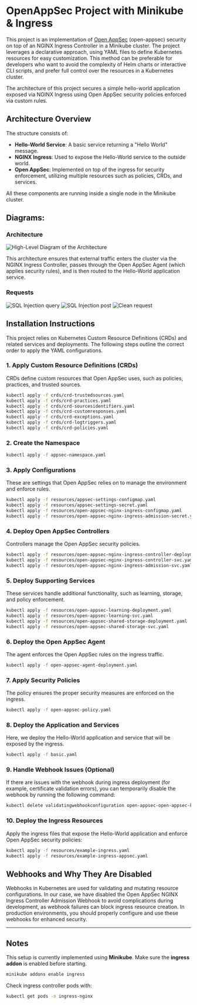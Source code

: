 
# OpenAppSec Project with Minikube & Ingress

This project is an implementation of [Open AppSec](https://docs.openappsec.io/getting-started/start-with-kubernetes/install-using-interactive-cli-tool-ingress-nginx) (open-appsec) security on top of an NGINX Ingress Controller in a Minikube cluster. The project leverages a declarative approach, using YAML files to define Kubernetes resources for easy customization. This method can be preferable for developers who want to avoid the complexity of Helm charts or interactive CLI scripts, and prefer full control over the resources in a Kubernetes cluster.

The architecture of this project secures a simple hello-world application exposed via NGINX Ingress using Open AppSec security policies enforced via custom rules.

## Architecture Overview
The structure consists of:
- **Hello-World Service**: A basic service returning a "Hello World" message.
- **NGINX Ingress**: Used to expose the Hello-World service to the outside world.
- **Open AppSec**: Implemented on top of the ingress for security enforcement, utilizing multiple resources such as policies, CRDs, and services.

All these components are running inside a single node in the Minikube cluster.

## Diagrams:
### Architecture
![High-Level Diagram of the Architecture](https://github.com/miloskec/ingress-test-app/blob/master/docs-images/openappsec.png)

This architecture ensures that external traffic enters the cluster via the NGINX Ingress Controller, passes through the Open AppSec Agent (which applies security rules), and is then routed to the Hello-World application service.

### Requests
![SQL Injection query](https://github.com/miloskec/ingress-test-app/blob/master/docs-images/sql-inject-url.png)
![SQL Injection post](https://github.com/miloskec/ingress-test-app/blob/master/docs-images/sql-inject-post.png)
![Clean request](https://github.com/miloskec/ingress-test-app/blob/master/docs-images/no-injections.png)

## Installation Instructions

This project relies on Kubernetes Custom Resource Definitions (CRDs) and related services and deployments. The following steps outline the correct order to apply the YAML configurations.

### 1. Apply Custom Resource Definitions (CRDs)
CRDs define custom resources that Open AppSec uses, such as policies, practices, and trusted sources.

```bash
kubectl apply -f crds/crd-trustedsources.yaml
kubectl apply -f crds/crd-practices.yaml
kubectl apply -f crds/crd-sourcesidentifiers.yaml
kubectl apply -f crds/crd-customresponses.yaml
kubectl apply -f crds/crd-exceptions.yaml
kubectl apply -f crds/crd-logtriggers.yaml
kubectl apply -f crds/crd-policies.yaml
```

### 2. Create the Namespace

```bash
kubectl apply -f appsec-namespace.yaml
```

### 3. Apply Configurations
These are settings that Open AppSec relies on to manage the environment and enforce rules.

```bash
kubectl apply -f resources/appsec-settings-configmap.yaml
kubectl apply -f resources/appsec-settings-secret.yaml
kubectl apply -f resources/open-appsec-nginx-ingress-configmap.yaml
kubectl apply -f resources/open-appsec-nginx-ingress-admission-secret.yaml
```

### 4. Deploy Open AppSec Controllers
Controllers manage the Open AppSec security policies.

```bash
kubectl apply -f resources/open-appsec-nginx-ingress-controller-deployment.yaml
kubectl apply -f resources/open-appsec-nginx-ingress-controller-svc.yaml
kubectl apply -f resources/open-appsec-nginx-ingress-admission-svc.yaml
```

### 5. Deploy Supporting Services
These services handle additional functionality, such as learning, storage, and policy enforcement.

```bash
kubectl apply -f resources/open-appsec-learning-deployment.yaml
kubectl apply -f resources/open-appsec-learning-svc.yaml
kubectl apply -f resources/open-appsec-shared-storage-deployment.yaml
kubectl apply -f resources/open-appsec-shared-storage-svc.yaml
```

### 6. Deploy the Open AppSec Agent
The agent enforces the Open AppSec rules on the ingress traffic.

```bash
kubectl apply -f open-appsec-agent-deployment.yaml
```

### 7. Apply Security Policies
The policy ensures the proper security measures are enforced on the ingress.

```bash
kubectl apply -f open-appsec-policy.yaml
```

### 8. Deploy the Application and Services
Here, we deploy the Hello-World application and service that will be exposed by the ingress.

```bash
kubectl apply -f basic.yaml
```

### 9. Handle Webhook Issues (Optional)
If there are issues with the webhook during ingress deployment (for example, certificate validation errors), you can temporarily disable the webhook by running the following command:

```bash
kubectl delete validatingwebhookconfiguration open-appsec-open-appsec-k8s-nginx-ingress-admission
```

### 10. Deploy the Ingress Resources
Apply the ingress files that expose the Hello-World application and enforce Open AppSec security policies:

```bash
kubectl apply -f resources/example-ingress.yaml
kubectl apply -f resources/example-ingress-appsec.yaml
```

## Webhooks and Why They Are Disabled
Webhooks in Kubernetes are used for validating and mutating resource configurations. In our case, we have disabled the Open AppSec NGINX Ingress Controller Admission Webhook to avoid complications during development, as webhook failures can block ingress resource creation. In production environments, you should properly configure and use these webhooks for enhanced security.

---

## Notes
This setup is currently implemented using **Minikube**. Make sure the **ingress addon** is enabled before starting.

```bash
minikube addons enable ingress
```

Check ingress controller pods with:

```bash
kubectl get pods -n ingress-nginx
```

